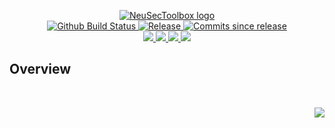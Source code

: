 <!-- markdownlint-disable -->
<p align="center">
    <a href="https://github.com/NeuSecToolbox/">
        <img src="https://cdn.wolfsoftware.com/assets/images/github/organisations/neusectoolbox/black-and-white-circle-256.png" alt="NeuSecToolbox logo" />
    </a>
    <br />
    <a href="https://github.com/NeuSecToolbox/web-spider-framework-selenium-unthreaded/actions/workflows/cicd-pipeline.yml">
        <img src="https://img.shields.io/github/actions/workflow/status/NeuSecToolbox/web-spider-framework-selenium-unthreaded/cicd-pipeline.yml?branch=master&label=cicd%20pipeline&style=for-the-badge" alt="Github Build Status" />
    </a>
    <a href="https://github.com/NeuSecToolbox/web-spider-framework-selenium-unthreaded/releases/latest">
        <img src="https://img.shields.io/github/v/release/NeuSecToolbox/web-spider-framework-selenium-unthreaded?color=blue&label=Latest%20Release&style=for-the-badge" alt="Release">
    </a>
    <a href="https://github.com/NeuSecToolbox/web-spider-framework-selenium-unthreaded/releases/latest">
        <img src="https://img.shields.io/github/commits-since/NeuSecToolbox/web-spider-framework-selenium-unthreaded/latest.svg?color=blue&style=for-the-badge" alt="Commits since release">
    </a>
    <br />
    <a href="https://github.com/NeuSecToolbox/web-spider-framework-selenium-unthreaded/blob/master/.github/CODE_OF_CONDUCT.md">
        <img src="https://img.shields.io/badge/Code%20of%20Conduct-blue?style=for-the-badge" />
    </a>
    <a href="https://github.com/NeuSecToolbox/web-spider-framework-selenium-unthreaded/blob/master/.github/CONTRIBUTING.md">
        <img src="https://img.shields.io/badge/Contributing-blue?style=for-the-badge" />
    </a>
    <a href="https://github.com/NeuSecToolbox/web-spider-framework-selenium-unthreaded/blob/master/.github/SECURITY.md">
        <img src="https://img.shields.io/badge/Report%20Security%20Concern-blue?style=for-the-badge" />
    </a>
    <a href="https://github.com/NeuSecToolbox/web-spider-framework-selenium-unthreaded/issues">
        <img src="https://img.shields.io/badge/Get%20Support-blue?style=for-the-badge" />
    </a>
</p>

## Overview

<br />
<p align="right"><a href="https://wolfsoftware.com/"><img src="https://img.shields.io/badge/Created%20by%20Wolf%20on%20behalf%20of%20Wolf%20Software-blue?style=for-the-badge" /></a></p>
